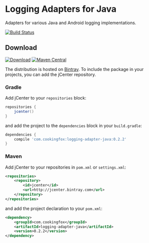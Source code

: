 # Logging Adapters for Java

Adapters for various Java and Android logging implementations.

[![Build Status](https://travis-ci.org/cookingfox/logging-adapter-java.svg?branch=master)](https://travis-ci.org/cookingfox/logging-adapter-java)

## Download

[![Download](https://api.bintray.com/packages/cookingfox/maven/logging-adapter-java/images/download.svg)](https://bintray.com/cookingfox/maven/logging-adapter-java/_latestVersion)
[![Maven Central](https://maven-badges.herokuapp.com/maven-central/com.cookingfox/logging-adapter-java/badge.svg)](https://maven-badges.herokuapp.com/maven-central/com.cookingfox/logging-adapter-java)

The distribution is hosted on [Bintray](https://bintray.com/cookingfox/maven/logging-adapter-java/view).
To include the package in your projects, you can add the jCenter repository.

### Gradle

Add jCenter to your `repositories` block:

```groovy
repositories {
    jcenter()
}
```

and add the project to the `dependencies` block in your `build.gradle`:

```groovy
dependencies {
    compile 'com.cookingfox:logging-adapter-java:0.2.2'
}
```

### Maven

Add jCenter to your repositories in `pom.xml` or `settings.xml`:

```xml
<repositories>
    <repository>
        <id>jcenter</id>
        <url>http://jcenter.bintray.com</url>
    </repository>
</repositories>
```

and add the project declaration to your `pom.xml`:

```xml
<dependency>
    <groupId>com.cookingfox</groupId>
    <artifactId>logging-adapter-java</artifactId>
    <version>0.2.2</version>
</dependency>
```
